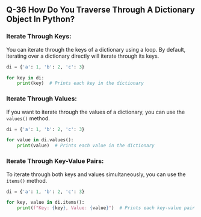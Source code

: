 ## Q-36 How Do You Traverse Through A Dictionary Object In Python?

### Iterate Through Keys:
You can iterate through the keys of a dictionary using a loop. By default, iterating over a dictionary directly will iterate through its keys.

```python
di = {'a': 1, 'b': 2, 'c': 3}

for key in di:
    print(key)  # Prints each key in the dictionary
```

### Iterate Through Values:
If you want to iterate through the values of a dictionary, you can use the `values()` method.

```python
di = {'a': 1, 'b': 2, 'c': 3}

for value in di.values():
    print(value)  # Prints each value in the dictionary
```

### Iterate Through Key-Value Pairs:
To iterate through both keys and values simultaneously, you can use the `items()` method.

```python
di = {'a': 1, 'b': 2, 'c': 3}

for key, value in di.items():
    print(f"Key: {key}, Value: {value}")  # Prints each key-value pair in the dictionary
```
